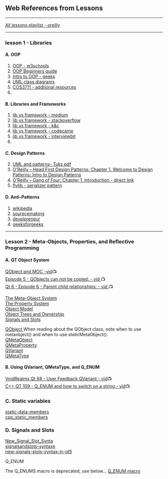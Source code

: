 ## Web References from Lessons

---
[All lessons playlist - oreilly](https://learning.oreilly.com/playlists/8cd4e56f-1980-4a1f-a054-5f3d8d3fc77c/)

---
### lesson 1 - Libraries

#### A. OOP
1. [OOP - w3schools](https://www.w3schools.com/cpp/cpp_oop.asp)
2. [OOP Beginners guide](https://dev.to/charanrajgolla/beginners-guide---object-oriented-programming)
3. [Intro to OOP - geeks](https://www.geeksforgeeks.org/introduction-of-object-oriented-programming/)
2. [UML class diagrams](https://www.visual-paradigm.com/guide/uml-unified-modeling-language/uml-class-diagram-tutorial/)
3. [COS3711 - addtional resources](https://mymodules.dtls.unisa.ac.za/mod/folder/view.php?id=533468)
4. 

#### B. Libraries and Frameworks
1. [lib vs framework - medium](https://medium.com/@i.e.rahul/eli5-platform-vs-framework-vs-library-154539de8b)
2. [lib vs framework - stackoverflow](https://stackoverflow.com/questions/48239046/difference-between-library-platform-and-framework)
3. [lib vs framework - k&c](https://kruschecompany.com/framework-vs-library/)
4. [lib vs framework - codecamp](https://www.freecodecamp.org/news/the-difference-between-a-framework-and-a-library-bd133054023f/)
5. [lib vs framework - interviewbit](https://www.interviewbit.com/blog/framework-vs-library/)
6. 

#### C. Design Patterns

2. [UML and patterns- Tuks pdf](https://www.cs.up.ac.za/cs/lmarshall/TDP/Notes/_Chapter1_IntroDesignPatterns_and_UML.pdf)
3. [O'Reilly – Head First Design Patterns: Chapter 1. Welcome to Design Patterns: Intro to Design Patterns](https://learning.oreilly.com/playlists/8cd4e56f-1980-4a1f-a054-5f3d8d3fc77c)
4. [O'Reilly – Gang of Four: Chapter 1. Introduction - direct link](https://learning.oreilly.com/library/view/design-patterns-elements/0201633612/ch01.html)
5. [flylib - serializer pattern](https://flylib.com/books/en/2.385.1/serializer_pattern.html)

#### D. Anti-Patterns
1. [wikipedia](https://en.wikipedia.org/wiki/Anti-pattern)
1. [sourecemaking](https://sourcemaking.com/antipatterns)
2. [develpreneur](https://develpreneur.com/general-anti-pattern-definition-new-season-kick-off/)
3. [geeksforgeeks](https://www.geeksforgeeks.org/6-types-of-anti-patterns-to-avoid-in-software-development/)


---

### Lesson 2 - Meta-Objects, Properties, and Reflective Programming

#### A. QT Object System

[QObject and MOC -vid](https://www.youtube.com/watch?v=KugPAznC4Yo)📺  
[Episode 5 - QObjects can not be copied: - vid ](https://youtu.be/M6W-ViiX0l0?si=2REqNhLnBW_GJoGS)📺  
[Qt 6 - Episode 6 - Parent child relationships: - vid ](https://youtu.be/oVOgoT9TaTg?si=f7iYrEvNWz_Q4IjW)📺   


[The Meta-Object System](https://doc.qt.io/qt-6/metaobjects.html)  
[The Property System ](https://doc.qt.io/qt-6/properties.html)  
[Object Model ](https://doc.qt.io/qt-6/object.html)  
[Object Trees and Ownership ](https://doc.qt.io/qt-6/objecttrees.html)  
[Signals and Slots ](https://doc.qt.io/qt-6/signalsandslots.html)  


[QObject ](https://doc.qt.io/qt-6/qobject.html) When reading about the QObject class, note when to use metaobject() and when to use staticMetaObject().  
[QMetaObject](https://doc.qt.io/qt-6/qmetaobject.html)  
[QMetaProperty](https://doc.qt.io/qt-6/qmetaproperty.html)  
[QVariant](https://doc.qt.io/qt-6/qvariant.html)  
[QMetaType](https://doc.qt.io/qt-6/qmetatype.html)  


#### B. Using QVariant, QMetaType, and Q_ENUM

[VoidRealms Qt 88 - User Feedback QVariant - vid](https://youtu.be/iD5R3-z3u78)📺  
[C++ QT 109 - Q_ENUM and how to switch on a string - vid](https://youtu.be/iD5R3-z3u78)📺  

### C. Static variables

[static-data-members](https://www.tutorialspoint.com/static-data-members-in-cplusplus)  
[cpp_static_members](https://www.tutorialspoint.com/cplusplus/cpp_static_members.htm)  

### D. Signals and Slots

[New_Signal_Slot_Synta](https://wiki.qt.io/New_Signal_Slot_Syntax)  
[signalsandslots-syntaxe](https://doc.qt.io/qt-5/signalsandslots-syntaxes.html)  
[new-signals-slots-syntax-in-qt5](https://woboq.com/blog/new-signals-slots-syntax-in-qt5.html)  

Q_ENUM

The Q_ENUMS macro is deprecated, use below...
[Q_ENUM macro](https://doc.qt.io/qt-6/qobject.html#Q_ENUM)


